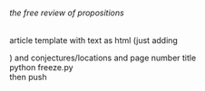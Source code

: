 ###### the free review of propositions

article template with text as html (just adding <p>) and conjectures/locations and page number title  
python freeze.py  
then push  